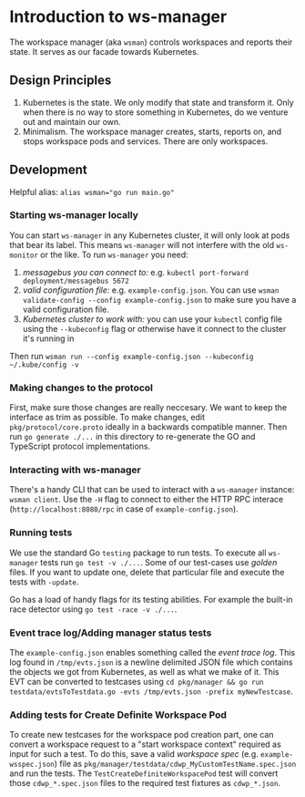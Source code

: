 # Introduction to ws-manager

The workspace manager (aka `wsman`) controls workspaces and reports their state. It serves as our facade towards Kubernetes.

## Design Principles
1. Kubernetes is the state. We only modify that state and transform it. Only when there is no way to store something in Kubernetes, do we venture out and maintain our own.
2. Minimalism. The workspace manager creates, starts, reports on, and stops workspace pods and services. There are only workspaces.

## Development
Helpful alias: `alias wsman="go run main.go"`

### Starting ws-manager locally
You can start `ws-manager` in any Kubernetes cluster, it will only look at pods that bear its label. This means `ws-manager` will not interfere with the old `ws-monitor` or the like.
To run `ws-manager` you need:
1. _messagebus you can connect to:_ e.g. `kubectl port-forward deployment/messagebus 5672`
2. _valid configuration file:_ e.g. `example-config.json`. You can use `wsman validate-config --config example-config.json` to make sure you have a valid configuration file.
3. _Kubernetes cluster to work with:_ you can use your `kubectl` config file using the `--kubeconfig` flag or otherwise have it connect to the cluster it's running in

Then run `wsman run --config example-config.json --kubeconfig ~/.kube/config -v`

### Making changes to the protocol
First, make sure those changes are really neccesary. We want to keep the interface as trim as possible.
To make changes, edit `pkg/protocol/core.proto` ideally in a backwards compatible manner. Then run `go generate ./...` in this directory to re-generate the GO and TypeScript protocol implementations.

### Interacting with ws-manager
There's a handy CLI that can be used to interact with a `ws-manager` instance: `wsman client`.
Use the `-H` flag to connect to either the HTTP RPC interace (`http://localhost:8080/rpc` in case of `example-config.json`).

### Running tests
We use the standard Go `testing` package to run tests. To execute all `ws-manager` tests run `go test -v ./...`.
Some of our test-cases use _golden_ files. If you want to update one, delete that particular file and execute the tests with `-update`.

Go has a load of handy flags for its testing abilities. For example the built-in race detector using `go test -race -v ./...`.

### Event trace log/Adding manager status tests
The `example-config.json` enables something called the _event trace log_. This log found in `/tmp/evts.json` is a newline delimited JSON file which contains the objects we got from Kubernetes, as well as what we make of it.
This EVT can be converted to testcases using `cd pkg/manager && go run testdata/evtsToTestdata.go -evts /tmp/evts.json -prefix myNewTestcase`.

### Adding tests for Create Definite Workspace Pod
To create new testcases for the workspace pod creation part, one can convert a workspace request to a "start workspace context" required as input for such a test.
To do this, save a valid _workspace spec_ (e.g. `example-wsspec.json`) file as `pkg/manager/testdata/cdwp_MyCustomTestName.spec.json` and run the tests. The `TestCreateDefiniteWorkspacePod` test will convert those `cdwp_*.spec.json` files to the required test fixtures as `cdwp_*.json`.
